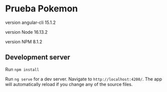 # Prueba Pokemon

version angular-cli 15.1.2

version Node 16.13.2

version NPM 8.1.2

## Development server

Run `npm install`

Run `ng serve` for a dev server. Navigate to `http://localhost:4200/`. The app will automatically reload if you change any of the source files.

